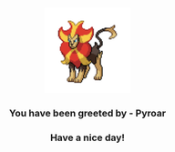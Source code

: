 <p align="center">
            <img src="https://raw.githubusercontent.com/PokeAPI/sprites/master/sprites/pokemon/668.png" width="150" height="150">
          </p>
          <h3 align="center">You have been greeted by - <b>Pyroar</b></h3>
          <h3 align="center">Have a nice day!</h3>
        